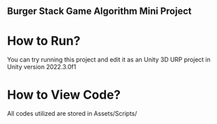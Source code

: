 ## Burger Stack Game Algorithm Mini Project

# How to Run?
You can try running this project and edit it as an Unity 3D URP project in Unity version 2022.3.0f1

# How to View Code?
All codes utilized are stored in Assets/Scripts/
